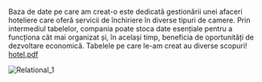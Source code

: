 Baza de date pe care am creat-o este dedicată gestionării unei afaceri hoteliere care oferă servicii de închiriere în diverse tipuri de camere. 
Prin intermediul tabelelor, compania poate stoca date esențiale pentru a 
funcționa cât mai organizat și, în același timp, beneficia de oportunități de dezvoltare economică. 
Tabelele pe care le-am creat au diverse scopuri!
[hotel.pdf](https://github.com/corinamihaila30/baza-de-date/files/14524283/hotel.pdf)

![Relational_1](https://github.com/corinamihaila30/baza-de-date/assets/119610150/f597364f-c278-48ca-a005-59c295d44f4f)

